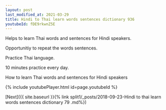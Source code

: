 ```yaml
---
layout: post
last_modified_at: 2021-03-29
title: Hindi to Thai learn words sentences dictionary 936 
youtubeId: fDE9rkwnZ5E
---
```

 
 
Helps to learn Thai words and sentences for Hindi speakers.

Opportunitiy to repeat the words sentences. 

Practice Thai language. 
 
10 minutes practice every day. 
 
How to learn Thai words and sentences for Hindi speakers 
 
{% include youtubePlayer.html id=page.youtubeId %}
 
 
[Next]({{ site.baseurl }}{% link  split1/_posts/2018-09-23-Hindi to thai learn words sentences dictionary 79 .md%})
 

